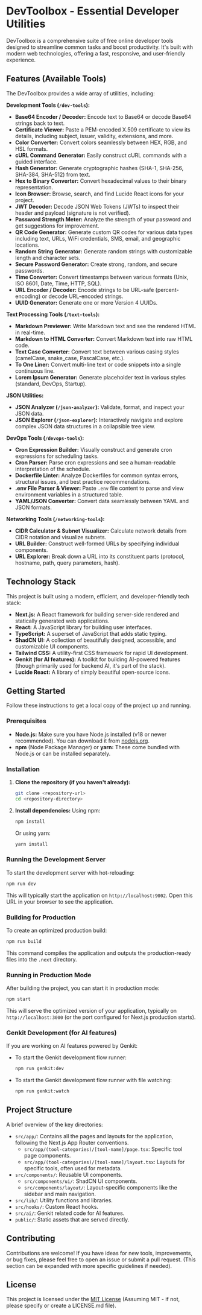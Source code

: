 
# DevToolbox - Essential Developer Utilities

DevToolbox is a comprehensive suite of free online developer tools designed to streamline common tasks and boost productivity. It's built with modern web technologies, offering a fast, responsive, and user-friendly experience.

## Features (Available Tools)

The DevToolbox provides a wide array of utilities, including:

**Development Tools (`/dev-tools`):**
*   **Base64 Encoder / Decoder:** Encode text to Base64 or decode Base64 strings back to text.
*   **Certificate Viewer:** Paste a PEM-encoded X.509 certificate to view its details, including subject, issuer, validity, extensions, and more.
*   **Color Converter:** Convert colors seamlessly between HEX, RGB, and HSL formats.
*   **cURL Command Generator:** Easily construct cURL commands with a guided interface.
*   **Hash Generator:** Generate cryptographic hashes (SHA-1, SHA-256, SHA-384, SHA-512) from text.
*   **Hex to Binary Converter:** Convert hexadecimal values to their binary representation.
*   **Icon Browser:** Browse, search, and find Lucide React icons for your project.
*   **JWT Decoder:** Decode JSON Web Tokens (JWTs) to inspect their header and payload (signature is not verified).
*   **Password Strength Meter:** Analyze the strength of your password and get suggestions for improvement.
*   **QR Code Generator:** Generate custom QR codes for various data types including text, URLs, WiFi credentials, SMS, email, and geographic locations.
*   **Random String Generator:** Generate random strings with customizable length and character sets.
*   **Secure Password Generator:** Create strong, random, and secure passwords.
*   **Time Converter:** Convert timestamps between various formats (Unix, ISO 8601, Date, Time, HTTP, SQL).
*   **URL Encoder / Decoder:** Encode strings to be URL-safe (percent-encoding) or decode URL-encoded strings.
*   **UUID Generator:** Generate one or more Version 4 UUIDs.

**Text Processing Tools (`/text-tools`):**
*   **Markdown Previewer:** Write Markdown text and see the rendered HTML in real-time.
*   **Markdown to HTML Converter:** Convert Markdown text into raw HTML code.
*   **Text Case Converter:** Convert text between various casing styles (camelCase, snake_case, PascalCase, etc.).
*   **To One Liner:** Convert multi-line text or code snippets into a single continuous line.
*   **Lorem Ipsum Generator:** Generate placeholder text in various styles (standard, DevOps, Startup).

**JSON Utilities:**
*   **JSON Analyzer (`/json-analyzer`):** Validate, format, and inspect your JSON data.
*   **JSON Explorer (`/json-explorer`):** Interactively navigate and explore complex JSON data structures in a collapsible tree view.

**DevOps Tools (`/devops-tools`):**
*   **Cron Expression Builder:** Visually construct and generate cron expressions for scheduling tasks.
*   **Cron Parser:** Parse cron expressions and see a human-readable interpretation of the schedule.
*   **Dockerfile Linter:** Analyze Dockerfiles for common syntax errors, structural issues, and best practice recommendations.
*   **.env File Parser & Viewer:** Paste `.env` file content to parse and view environment variables in a structured table.
*   **YAML/JSON Converter:** Convert data seamlessly between YAML and JSON formats.

**Networking Tools (`/networking-tools`):**
*   **CIDR Calculator & Subnet Visualizer:** Calculate network details from CIDR notation and visualize subnets.
*   **URL Builder:** Construct well-formed URLs by specifying individual components.
*   **URL Explorer:** Break down a URL into its constituent parts (protocol, hostname, path, query parameters, hash).

## Technology Stack

This project is built using a modern, efficient, and developer-friendly tech stack:

*   **Next.js:** A React framework for building server-side rendered and statically generated web applications.
*   **React:** A JavaScript library for building user interfaces.
*   **TypeScript:** A superset of JavaScript that adds static typing.
*   **ShadCN UI:** A collection of beautifully designed, accessible, and customizable UI components.
*   **Tailwind CSS:** A utility-first CSS framework for rapid UI development.
*   **Genkit (for AI features):** A toolkit for building AI-powered features (though primarily used for backend AI, it's part of the stack).
*   **Lucide React:** A library of simply beautiful open-source icons.

## Getting Started

Follow these instructions to get a local copy of the project up and running.

### Prerequisites

*   **Node.js:** Make sure you have Node.js installed (v18 or newer recommended). You can download it from [nodejs.org](https://nodejs.org/).
*   **npm** (Node Package Manager) or **yarn:** These come bundled with Node.js or can be installed separately.

### Installation

1.  **Clone the repository (if you haven't already):**
    ```bash
    git clone <repository-url>
    cd <repository-directory>
    ```

2.  **Install dependencies:**
    Using npm:
    ```bash
    npm install
    ```
    Or using yarn:
    ```bash
    yarn install
    ```

### Running the Development Server

To start the development server with hot-reloading:

```bash
npm run dev
```
This will typically start the application on `http://localhost:9002`. Open this URL in your browser to see the application.

### Building for Production

To create an optimized production build:

```bash
npm run build
```
This command compiles the application and outputs the production-ready files into the `.next` directory.

### Running in Production Mode

After building the project, you can start it in production mode:

```bash
npm start
```
This will serve the optimized version of your application, typically on `http://localhost:3000` (or the port configured for Next.js production starts).

### Genkit Development (for AI features)

If you are working on AI features powered by Genkit:

*   To start the Genkit development flow runner:
    ```bash
    npm run genkit:dev
    ```
*   To start the Genkit development flow runner with file watching:
    ```bash
    npm run genkit:watch
    ```

## Project Structure

A brief overview of the key directories:

*   `src/app/`: Contains all the pages and layouts for the application, following the Next.js App Router conventions.
    *   `src/app/(tool-categories)/[tool-name]/page.tsx`: Specific tool page components.
    *   `src/app/(tool-categories)/[tool-name]/layout.tsx`: Layouts for specific tools, often used for metadata.
*   `src/components/`: Reusable UI components.
    *   `src/components/ui/`: ShadCN UI components.
    *   `src/components/layout/`: Layout-specific components like the sidebar and main navigation.
*   `src/lib/`: Utility functions and libraries.
*   `src/hooks/`: Custom React hooks.
*   `src/ai/`: Genkit related code for AI features.
*   `public/`: Static assets that are served directly.

## Contributing

Contributions are welcome! If you have ideas for new tools, improvements, or bug fixes, please feel free to open an issue or submit a pull request. (This section can be expanded with more specific guidelines if needed).

## License

This project is licensed under the [MIT License](LICENSE.md) (Assuming MIT - if not, please specify or create a LICENSE.md file).

